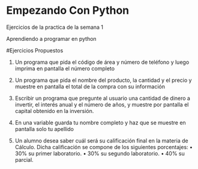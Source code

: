 # Empezando Con Python

Ejercicios de la practica de la semana 1 

Aprendiendo a programar en python

#Ejercicios Propuestos

1. Un programa que pida el código de área y número de teléfono y luego imprima en pantalla 
el número completo 

2. Un programa que pida el nombre del producto, la cantidad y el precio y muestre en 
pantalla el total de la compra con su información 

3. Escribir un programa que pregunte al usuario una cantidad de dinero a invertir, el interés 
anual y el número de años, y muestre por pantalla el capital obtenido en la inversión. 

4. En una variable guarda tu nombre completo y haz que se muestre en pantalla solo tu 
apellido 

5. Un alumno desea saber cuál será su calificación final en la materia de Cálculo. Dicha 
calificación se compone de los siguientes porcentajes: 
• 30% su primer laboratorio. 
• 30% su segundo laboratorio. 
• 40% su parcial.

